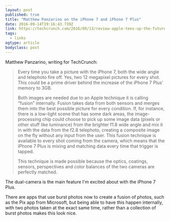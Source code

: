 ```yaml
---
layout: post 
published: true 
title: "Matthew Panzarino on the iPhone 7 and iPhone 7 Plus" 
date: 2016-09-14T19:16:43.739Z 
link: https://techcrunch.com/2016/09/13/review-apple-tees-up-the-future-with-iphone-7/ 
tags:
  - links
ogtype: article 
bodyclass: post 
---
```


Matthew Panzarino, writing for TechCrunch:

> Every time you take a picture with the iPhone 7, both the wide angle and telephoto fire off. Yes, two 12 megapixel pictures for every shot. This could be a prime driver behind the increase of the iPhone 7 Plus’ memory to 3GB.
> 
> Both images are needed due to an Apple technique it is calling “fusion” internally. Fusion takes data from both sensors and merges them into the best possible picture for every condition. If, for instance, there is a low-light scene that has some dark areas, the image-processing chip could choose to pick up some image data (pixels or other stuff like luminance) from the brighter f1.8 wide angle and mix it in with the data from the f2.8 telephoto, creating a composite image on the fly without any input from the user. This fusion technique is available to every shot coming from the camera, which means that the iPhone 7 Plus is mixing and matching data every time that trigger is tapped.
> 
> This technique is made possible because the optics, coatings, sensors, perspectives and color balances of the two cameras are perfectly matched.

The dual-camera is the main feature I'm excited about with the iPhone 7 Plus.

There are apps that use burst photos now to create a fusion of photos, such as the Pix app from Microsoft, but being able to have this happen internally, with two photos taken at the exact same time, rather than a collection of burst photos makes this look nice.

